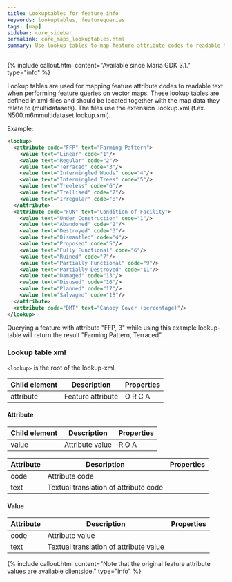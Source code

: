 ```yaml
---
title: Lookuptables for feature info
keywords: lookuptables, featurequeries
tags: [map]
sidebar: core_sidebar
permalink: core_maps_lookuptables.html
summary: Use lookup tables to map feature attribute codes to readable text when performing feature queries. 
---
```


{% include callout.html content="Available since Maria GDK 3.1." type="info" %}

Lookup tables are used for mapping feature attribute codes to readable text when performing feature queries on vector maps. These lookup tables are defined in xml-files and should be located together with the map data they relate to (multidatasets). The files use the extension .lookup.xml (f.ex. N500.m6mmultidataset.lookup.xml).

Example:

```xml
<lookup>
  <attribute code="FFP" text="Farming Pattern">
    <value text="Linear" code="1"/>
    <value text="Regular" code="2"/>
    <value text="Terraced" code="3"/>
    <value text="Intermingled Woods" code="4"/>
    <value text="Intermingled Trees" code="5"/>
    <value text="Treeless" code="6"/>
    <value text="Trellised" code="7"/>
    <value text="Irregular" code="8"/>
  </attribute>
  <attribute code="FUN" text="Condition of Facility">
    <value text="Under Construction" code="1"/>
    <value text="Abandoned" code="2"/>
    <value text="Destroyed" code="3"/>
    <value text="Dismantled" code="4"/>
    <value text="Proposed" code="5"/>
    <value text="Fully Functional" code="6"/>
    <value text="Ruined" code="7"/>
    <value text="Partially Functional" code="9"/>
    <value text="Partially Destroyed" code="11"/>
    <value text="Damaged" code="13"/>
    <value text="Disused" code="16"/>
    <value text="Planned" code="17"/>
    <value text="Salvaged" code="18"/>
  </attribute>
  <attribute code="DMT" text="Canopy Cover (percentage)"/>
</lookup>
```

Querying a feature with attribute "FFP, 3" while using this example lookup-table will return the result "Farming Pattern, Terraced". 

### Lookup table xml

`<lookup>` is the root of the lookup-xml.

 | Child element | Description       | Properties | 
 | ------------- | -----------       | ---------- | 
 | attribute     | Feature attribute | O R C A    | 

#### Attribute

 | Child element | Description     | Properties | 
 | ------------- | -----------     | ---------- | 
 | value         | Attribute value | R O A      | 


 | Attribute | Description                           | Properties | 
 | --------- | -----------                           | ---------- | 
 | code      | Attribute code                        |            | 
 | text      | Textual translation of attribute code |            | 

#### Value

 | Attribute | Description                            | Properties | 
 | --------- | -----------                            | ---------- | 
 | code      | Attribute value                        |            | 
 | text      | Textual translation of attribute value |            | 

{% include callout.html content="Note that the original feature attribute values are available clientside." type="info" %}


